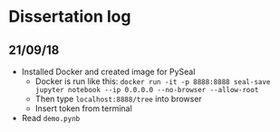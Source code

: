 # Dissertation log

## 21/09/18

* Installed Docker and created image for PySeal
    * Docker is run like this: `docker run -it -p 8888:8888 seal-save jupyter notebook --ip 0.0.0.0 --no-browser --allow-root`
    * Then type `localhost:8888/tree` into browser
    * Insert token from terminal
* Read `demo.pynb`